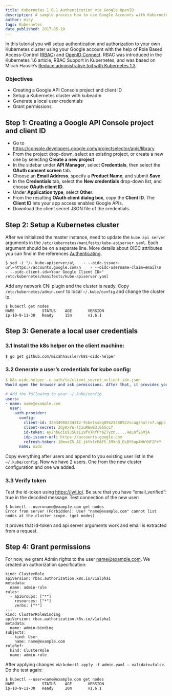 ```yaml
---
title: Kubernetes 1.6.1 Authentication via Google OpenID
description: A sample process how to use Google Accounts with Kubernetes cluster with Role Based Access-Control (RBAC) authorization mode.
author: miry
tags: Kubernetes
date_published: 2017-05-10
---
```


In this tutorial you will setup authentication and authorization to your own Kubernetes cluster using your Google account with the help of Role Based Access-Control ([RBAC]) and [OpenID Connect].
RBAC was introduced in the Kubernetes 1.6 article, RBAC Support in Kubernetes, and was based on Micah Hausle’s [Reduce administrative toil with Kubernetes 1.3](https://www.skuid.com/blog/reduce-administrative-toil-with-kubernetes-1-3/).

### Objectives
- Creating a Google API Console project and client ID
- Setup a Kubernetes cluster with kubeadm
- Generate a local user credentials
- Grant permissions

## Step 1: Creating a Google API Console project and client ID
- Go to https://console.developers.google.com/projectselector/apis/library
- From the project drop-down, select an existing project, or create a new one by selecting **Create a new project**
- In the sidebar under **API Manager**, select **Credentials**, then select the **OAuth consent screen** tab.
- Choose an **Email Address**, specify a **Product Name**, and submit **Save**.
- In the **Credentials** tab, select the **New credentials** drop-down list, and choose **OAuth client ID**.
- Under **Application type**, select **Other**.
- From the resulting **OAuth client dialog box**, copy the **Client ID**. The **Client ID** lets your app access enabled Google APIs.
- Download the client secret JSON file of the credentials.

## Step 2: Setup a Kubernetes cluster
After we initialized the master instance, need to update the `kube api server` arguments in the `/etc/kubernetes/manifests/kube-apiserver.yaml`. Each argument should be on a separate line. More details about OIDC attributes you can find in the references [Authenticating](https://kubernetes.io/docs/admin/authentication/#option-1---oidc-authenticator).

```
$ sed -i "/- kube-apiserver/a\    - --oidc-issuer-url=https://accounts.google.com\n    - --oidc-username-claim=email\n    - --oidc-client-id=<Your Google Client ID>" /etc/kubernetes/manifests/kube-apiserver.yaml
```

Add any network CNI plugin and the cluster is ready. Copy `/etc/kubernetes/admin.conf` to local `~/.kube/config` and change the cluster ip.

```
$ kubectl get nodes
NAME            STATUS    AGE       VERSION
ip-10-9-11-30   Ready     15m       v1.6.1
```

## Step 3: Generate a local user credentials
### 3.1 Install the k8s helper on the client machine:

```
$ go get github.com/micahhausler/k8s-oidc-helper
```

### 3.2 Generate a user’s credentials for kube config:

```yaml
$ k8s-oidc-helper -c path/to/client_secret_<client_id>.json
Would open the browser and ask permissions. After that, it provides you a token in the browser. Copy it and paste to the terminal for k8s-oidc-helper. The output of the command should look like:

# Add the following to your ~/.kube/config
users:
- name: name@example.com
  user:
    auth-provider:
      config:
        client-id: 32934980234312-9ske1sskq89423480922scag3hutrv7.apps.googleusercontent.com
        client-secret: ZdyKxYW-tCzuRWwB3l665cLY
        id-token: eyJhbGciOiJSUzI19fvTKfPraZ7yzn.....HeLnf26MjA
        idp-issuer-url: https://accounts.google.com
        refresh-token: 18mxeZ5_AE.jkYklrMAf5.IMXnB_DsBY5up4WbYNF2PrY
      name: oidc
```

Copy everything after users and append to you existing user list in the `~/.kube/config`. Now we have 2 users. One from the new cluster configuration and one we added.

### 3.3 Verify token
Test the id-token using https://jwt.io/. Be sure that you have “email_verified”: true in the decoded message. Test connection of the new user:

```
$ kubectl --user=name@example.com get nodes
Error from server (Forbidden): User "name@example.com" cannot list nodes at the cluster scope. (get nodes)
```

It proves that id-token and api server arguments work and email is extracted from a request.

## Step 4: Grant permissions
For now, we grant Admin rights to the user name@example.com. We created an authorization specification:

```
kind: ClusterRole
apiVersion: rbac.authorization.k8s.io/v1alpha1
metadata:
  name: admin-role
rules:
  - apiGroups: ["*"]
    resources: ["*"]
    verbs: ["*"]
---
kind: ClusterRoleBinding
apiVersion: rbac.authorization.k8s.io/v1alpha1
metadata:
  name: admin-binding
subjects:
  - kind: User
    name: name@example.com
roleRef:
  kind: ClusterRole
  name: admin-role
```

After applying changes via `kubectl apply -f admin.yaml — validate=false`. Do the test again:

```
$ kubectl --user=name@example.com get nodes
NAME            STATUS    AGE       VERSION
ip-10-9-11-30   Ready     20m       v1.6.1
```

[RBAC]: https://en.wikipedia.org/wiki/Role-based_access_control
[OpenID Connect]: http://openid.net/connect/
[kubeadm]: https://kubernetes.io/docs/getting-started-guides/kubeadm/

